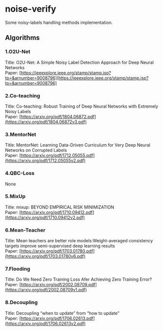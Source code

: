 # noise-verify
Some noisy-labels handling methods implementation.

## Algorithms
### 1.O2U-Net
Title: O2U-Net: A Simple Noisy Label Detection Approach for Deep Neural Networks  
Paper: [https://ieeexplore.ieee.org/stamp/stamp.jsp?tp=&arnumber=9008796](https://ieeexplore.ieee.org/stamp/stamp.jsp?tp=&arnumber=9008796)
### 2.Co-teaching
Title: Co-teaching: Robust Training of Deep Neural Networks with Extremely Noisy Labels  
Paper: [https://arxiv.org/pdf/1804.06872.pdf](https://arxiv.org/pdf/1804.06872v3.pdf)
### 3.MentorNet
Title: MentorNet: Learning Data-Driven Curriculum for Very Deep Neural Networks on Corrupted Labels  
Paper: [https://arxiv.org/pdf/1712.05055.pdf](https://arxiv.org/pdf/1712.05055v2.pdf)
### 4.QBC-Loss
None
### 5.MixUp
Title: mixup: BEYOND EMPIRICAL RISK MINIMIZATION  
Paper: [https://arxiv.org/pdf/1710.09412.pdf](https://arxiv.org/pdf/1710.09412v2.pdf)
### 6.Mean-Teacher
Title: Mean teachers are better role models:Weight-averaged consistency targets improve semi-supervised deep learning results  
Paper: [https://arxiv.org/pdf/1703.01780.pdf](https://arxiv.org/pdf/1703.01780v6.pdf)
### 7.Flooding
Title: Do We Need Zero Training Loss Afer Achieving Zero Training Error?  
Paper: [https://arxiv.org/pdf/2002.08709.pdf](https://arxiv.org/pdf/2002.08709v1.pdf)
### 8.Decoupling
Title: Decoupling “when to update” from “how to update”  
Paper: [https://arxiv.org/pdf/1706.02613.pdf](https://arxiv.org/pdf/1706.02613v2.pdf)